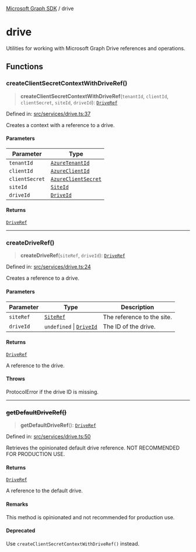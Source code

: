 [Microsoft Graph SDK](README.md) / drive

# drive

Utilities for working with Microsoft Graph Drive references and operations.

## Functions

### createClientSecretContextWithDriveRef()

> **createClientSecretContextWithDriveRef**(`tenantId`, `clientId`, `clientSecret`, `siteId`, `driveId`): [`DriveRef`](DriveRef.md#driveref)

Defined in: [src/services/drive.ts:37](https://github.com/Future-Secure-AI/microsoft-graph/blob/main/src/services/drive.ts#L37)

Creates a context with a reference to a drive.

#### Parameters

| Parameter | Type |
| ------ | ------ |
| `tenantId` | [`AzureTenantId`](AzureApplicationCredentials-1.md#azuretenantid) |
| `clientId` | [`AzureClientId`](AzureApplicationCredentials-1.md#azureclientid) |
| `clientSecret` | [`AzureClientSecret`](AzureApplicationCredentials-1.md#azureclientsecret) |
| `siteId` | [`SiteId`](SiteId.md#siteid) |
| `driveId` | [`DriveId`](DriveId.md#driveid) |

#### Returns

[`DriveRef`](DriveRef.md#driveref)

***

### createDriveRef()

> **createDriveRef**(`siteRef`, `driveId`): [`DriveRef`](DriveRef.md#driveref)

Defined in: [src/services/drive.ts:24](https://github.com/Future-Secure-AI/microsoft-graph/blob/main/src/services/drive.ts#L24)

Creates a reference to a drive.

#### Parameters

| Parameter | Type | Description |
| ------ | ------ | ------ |
| `siteRef` | [`SiteRef`](SiteRef.md#siteref) | The reference to the site. |
| `driveId` | `undefined` \| [`DriveId`](DriveId.md#driveid) | The ID of the drive. |

#### Returns

[`DriveRef`](DriveRef.md#driveref)

A reference to the drive.

#### Throws

ProtocolError if the drive ID is missing.

***

### ~~getDefaultDriveRef()~~

> **getDefaultDriveRef**(): [`DriveRef`](DriveRef.md#driveref)

Defined in: [src/services/drive.ts:50](https://github.com/Future-Secure-AI/microsoft-graph/blob/main/src/services/drive.ts#L50)

Retrieves the opinionated default drive reference. NOT RECOMMENDED FOR PRODUCTION USE.

#### Returns

[`DriveRef`](DriveRef.md#driveref)

A reference to the default drive.

#### Remarks

This method is opinionated and not recommended for production use.

#### Deprecated

Use `createClientSecretContextWithDriveRef()` instead.
